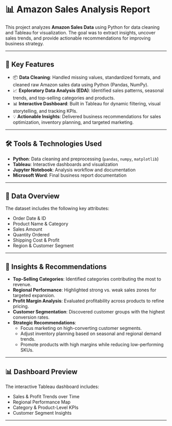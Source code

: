 # 📊 Amazon Sales Analysis Report

This project analyzes **Amazon Sales Data** using Python for data cleaning and Tableau for visualization. The goal was to extract insights, uncover sales trends, and provide actionable recommendations for improving business strategy.

---

## 🚀 Key Features

- 📦 **Data Cleaning**: Handled missing values, standardized formats, and cleaned raw Amazon sales data using Python (Pandas, NumPy).  
- 📈 **Exploratory Data Analysis (EDA)**: Identified sales patterns, seasonal trends, and top-selling categories and products.  
- 📊 **Interactive Dashboard**: Built in Tableau for dynamic filtering, visual storytelling, and tracking KPIs.  
- 💡 **Actionable Insights**: Delivered business recommendations for sales optimization, inventory planning, and targeted marketing.  

---

## 🛠 Tools & Technologies Used

- **Python**: Data cleaning and preprocessing (`pandas`, `numpy`, `matplotlib`)  
- **Tableau**: Interactive dashboards and visualization  
- **Jupyter Notebook**: Analysis workflow and documentation  
- **Microsoft Word**: Final business report documentation  

---

## 📁 Data Overview

The dataset includes the following key attributes:  

- Order Date & ID  
- Product Name & Category  
- Sales Amount  
- Quantity Ordered  
- Shipping Cost & Profit  
- Region & Customer Segment  

---

## 📌 Insights & Recommendations

- **Top-Selling Categories**: Identified categories contributing the most to revenue.  
- **Regional Performance**: Highlighted strong vs. weak sales zones for targeted expansion.  
- **Profit Margin Analysis**: Evaluated profitability across products to refine pricing.  
- **Customer Segmentation**: Discovered customer groups with the highest conversion rates.  
- **Strategic Recommendations**:  
  - Focus marketing on high-converting customer segments.  
  - Adjust inventory planning based on seasonal and regional demand trends.  
  - Promote products with high margins while reducing low-performing SKUs.  

---

## 📊 Dashboard Preview

The interactive Tableau dashboard includes:  

- Sales & Profit Trends over Time  
- Regional Performance Map  
- Category & Product-Level KPIs  
- Customer Segment Insights  




---
